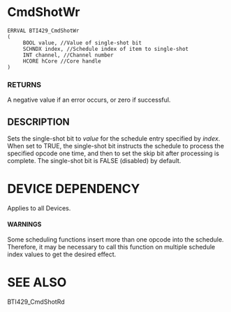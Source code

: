 # **CmdShotWr**

```
ERRVAL BTI429_CmdShotWr
(
     BOOL value, //Value of single-shot bit
     SCHNDX index, //Schedule index of item to single-shot
     INT channel, //Channel number
     HCORE hCore //Core handle
)
```
### **RETURNS**

A negative value if an error occurs, or zero if successful.

## **DESCRIPTION**

Sets the single-shot bit to *value* for the schedule entry specified by *index*. When set to TRUE, the single-shot bit instructs the schedule to process the specified opcode one time, and then to set the skip bit after processing is complete. The single-shot bit is FALSE (disabled) by default.

# **DEVICE DEPENDENCY**

Applies to all Devices.

#### **WARNINGS**

Some scheduling functions insert more than one opcode into the schedule. Therefore, it may be necessary to call this function on multiple schedule index values to get the desired effect.

# **SEE ALSO**

BTI429\_CmdShotRd
